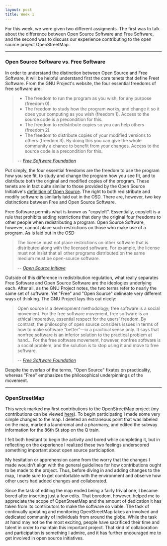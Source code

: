 ```yaml
---
layout: post
title: Week 1
---
```

For this week, we were given two different assigments.  The first was to talk about the difference between Open Source Software and Free Software, and the second was to discuss our experience contributing to the open source project OpenStreetMap.
___
### Open Source Software vs. Free Software

In order to understand the distinction between Open Source and Free Software, it will be helpful understand first the core tenets that define Freet Software.  From the GNU Project's website, the four essential freedoms of free software are:

>- The freedom to run the program as you wish, for any purpose (freedom 0).
>- The freedom to study how the program works, and change it so it does your computing as you wish (freedom 1). Access to the source code is a precondition for this.
>- The freedom to redistribute copies so you can help others (freedom 2).
>- The freedom to distribute copies of your modified versions to others (freedom 3). By doing this you can give the whole community a chance to benefit from your changes. Access to the source code is a precondition for this.
>
> -- <cite>[Free Software Foundation](https://www.gnu.org/philosophy/free-sw.html)</cite>

Put simply, the four essential freedoms are the freedom to use the program how you see fit, to study and change the program how you see fit, and to distribute both the original and modified copies of the program.  These tenets are in fact quite similar to those provided by the Open Source Initiative's [definition of Open Source](https://opensource.org/osd).  The right to both redistribute and modify software is similarly laid out in the OSD.  There are, however, two key distinctions between Free and Open Source Software.

Free Software permits what is known as "copyleft".  Essentially, copyleft is a rule that prohibits adding restrictions that deny the original four freedoms to other people when redistributing a program.  Open Source Software, however, cannot place such restrictions on those who make use of a program.  As is laid out in the OSD:

>The license must not place restrictions on other software that is distributed along with the licensed software. For example, the license must not insist that all other programs distributed on the same medium must be open-source software.
>
>-- <cite>[Open Source Initiave](https://opensource.org/osd)</cite>

Outside of this difference in redistribution regulation, what really separates Free Software and Open Source Software are the ideologies underlying each.  After all, as the GNU Project notes, the two terms refer to nearly the same set of software.  Yet "Free" and "Open Source" delineate very different ways of thinking.  The GNU Project lays this out nicely:

>Open source is a development methodology; free software is a social movement. For the free software movement, free software is an ethical imperative, essential respect for the users' freedom. By contrast, the philosophy of open source considers issues in terms of how to make software “better”—in a practical sense only. It says that nonfree software is an inferior solution to the practical problem at hand... For the free software movement, however, nonfree software is a social problem, and the solution is to stop using it and move to free software.
>
>-- <cite>[Free Software Foundation](https://www.gnu.org/philosophy/open-source-misses-the-point.html)</cite>

Despite the overlap of the terms, "Open Source" fixates on practicality, whereas "Free" emphasizes the philosophical underpinnings of the movement.
___
### OpenStreetMap
This week marked my first contributions to the OpenStreetMap project (my contributions can be viewed [here](https://www.openstreetmap.org/user/msaterson/history)).  To begin participating I made some very simple changes to the map.  I deleted an extraneous point that was labeled on the map, marked a laundromat and a pharmacy, and edited the subway information for the 86th St stop on the Q train.

I felt both hesitant to begin the activity and bored while completing it, but in reflecting on the experience I realized these two feelings underscored something important about open source particiaption.

My hesitation or apprehension came from the worry that the changes I made wouldn't align with the general guidelines for how contributions ought to be made to the project.  Thus, before diving in and adding changes to the map, I made sure to get comfortable with the environment and observe how other users had added changes and collaborated.

Since the task of editing the map ended being a fairly trivial one, I became bored after inserting just a few edits.  That boredom, however, helped me to appreciate the scope of OpenStreetMap and the amount of dedication it has taken from its contributors to make the software so viable.  The task of continually updating and monitoring OpenStreetMap takes an involved and dedicated community of individuals from around the globe.  While the task at hand may not be the most exciting, people have sacrificed their time and talent in order to maintain this important project.  That kind of collaboration and participation is something I admire, and it has further encouraged me to get involved in open source initiatives.
